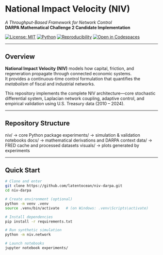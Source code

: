 # National Impact Velocity (NIV)
*A Throughput-Based Framework for Network Control*  
**DARPA Mathematical Challenge 2 Candidate Implementation**

[![License: MIT](https://img.shields.io/badge/License-MIT-green.svg)](LICENSE)
[![Python](https://img.shields.io/badge/Python-3.10%2B-blue.svg)]()
[![Reproducibility](https://img.shields.io/badge/Reproducibility-Verified-brightgreen.svg)]()
[![Open in Codespaces](https://img.shields.io/badge/Open%20in-Codespaces-black?logo=github)](https://github.com/codespaces/new?repo=latentocean/niv-darpa)

---

## Overview
**National Impact Velocity (NIV)** models how capital, friction, and regeneration propagate through connected economic systems.  
It provides a continuous-time control formulation that quantifies the *metabolism* of fiscal and industrial networks.

This repository implements the complete NIV architecture—core stochastic differential system, Laplacian network coupling, adaptive control, and empirical validation using U.S. Treasury data (2010 – 2024).

---

## Repository Structure

niv/ → core Python package
experiments/ → simulation & validation notebooks
docs/ → mathematical derivations and DARPA context
data/ → FRED cache and processed datasets
visuals/ → plots generated by experiments

---

## Quick Start
```bash
# Clone and enter
git clone https://github.com/latentocean/niv-darpa.git
cd niv-darpa

# Create environment (optional)
python -m venv .venv
source .venv/bin/activate   # (on Windows: .venv\Scripts\activate)

# Install dependencies
pip install -r requirements.txt

# Run synthetic simulation
python -m niv.network

# Launch notebooks
jupyter notebook experiments/


